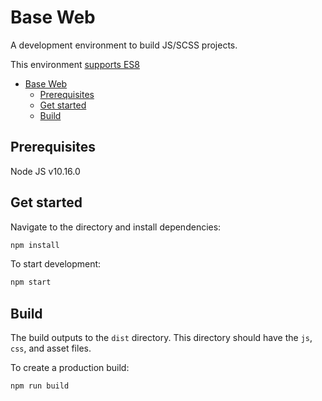 # Base Web

A development environment to build JS/SCSS projects.

This environment [supports ES8](https://babeljs.io/docs/en/6.26.3/babel-preset-env)

- [Base Web](#base-web)
  - [Prerequisites](#prerequisites)
  - [Get started](#get-started)
  - [Build](#build)

## Prerequisites

Node JS v10.16.0

## Get started

Navigate to the directory and install dependencies:

```bash
npm install
```

To start development:

```bash
npm start
```

## Build

The build outputs to the `dist` directory. This directory should have the `js`, `css`, and asset files.

To create a production build:

```bash
npm run build
```
